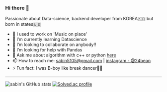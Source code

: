 ### Hi there 👋

Passionate about Data-science, backend developer from KOREA🇰🇷 but born in states🇺🇸

- 🔭 I used to work on 'Music on place'
- 🌱 I’m currently learning Datascience
- 👯 I’m looking to collaborate on anybody!!
- 🤔 I’m looking for help with Pandas
- 💬 Ask me about algorithm with c++ or python [here](https://github.com/sabin5105/algorithms/issues)
- 📫 How to reach me: sabin5105@gmail.com | [instagram - @24bean](https://www.instagram.com/24_bean)
- ⚡ Fun fact: I was B-boy like break dancer🤸🏼
<hr>

![sabin's GitHub stats](https://github-readme-stats.vercel.app/api?username=sabin5105&show_icons=true&theme=dark&count_private=true)
[![Solved.ac profile](http://mazassumnida.wtf/api/v2/generate_badge?boj=sabin5105)](https://solved.ac/sabin5105)
